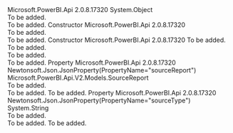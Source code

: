 <Type Name="UpdateReportContentRequest" FullName="Microsoft.PowerBI.Api.V2.Models.UpdateReportContentRequest">
  <TypeSignature Language="C#" Value="public class UpdateReportContentRequest" />
  <TypeSignature Language="ILAsm" Value=".class public auto ansi beforefieldinit UpdateReportContentRequest extends System.Object" />
  <TypeSignature Language="DocId" Value="T:Microsoft.PowerBI.Api.V2.Models.UpdateReportContentRequest" />
  <TypeSignature Language="VB.NET" Value="Public Class UpdateReportContentRequest" />
  <TypeSignature Language="F#" Value="type UpdateReportContentRequest = class" />
  <AssemblyInfo>
    <AssemblyName>Microsoft.PowerBI.Api</AssemblyName>
    <AssemblyVersion>2.0.8.17320</AssemblyVersion>
  </AssemblyInfo>
  <Base>
    <BaseTypeName>System.Object</BaseTypeName>
  </Base>
  <Interfaces />
  <Docs>
    <summary>To be added.</summary>
    <remarks>To be added.</remarks>
  </Docs>
  <Members>
    <Member MemberName=".ctor">
      <MemberSignature Language="C#" Value="public UpdateReportContentRequest ();" />
      <MemberSignature Language="ILAsm" Value=".method public hidebysig specialname rtspecialname instance void .ctor() cil managed" />
      <MemberSignature Language="DocId" Value="M:Microsoft.PowerBI.Api.V2.Models.UpdateReportContentRequest.#ctor" />
      <MemberSignature Language="VB.NET" Value="Public Sub New ()" />
      <MemberType>Constructor</MemberType>
      <AssemblyInfo>
        <AssemblyName>Microsoft.PowerBI.Api</AssemblyName>
        <AssemblyVersion>2.0.8.17320</AssemblyVersion>
      </AssemblyInfo>
      <Parameters />
      <Docs>
        <summary>To be added.</summary>
        <remarks>To be added.</remarks>
      </Docs>
    </Member>
    <Member MemberName=".ctor">
      <MemberSignature Language="C#" Value="public UpdateReportContentRequest (string sourceType = null, Microsoft.PowerBI.Api.V2.Models.SourceReport sourceReport = null);" />
      <MemberSignature Language="ILAsm" Value=".method public hidebysig specialname rtspecialname instance void .ctor(string sourceType, class Microsoft.PowerBI.Api.V2.Models.SourceReport sourceReport) cil managed" />
      <MemberSignature Language="DocId" Value="M:Microsoft.PowerBI.Api.V2.Models.UpdateReportContentRequest.#ctor(System.String,Microsoft.PowerBI.Api.V2.Models.SourceReport)" />
      <MemberSignature Language="F#" Value="new Microsoft.PowerBI.Api.V2.Models.UpdateReportContentRequest : string * Microsoft.PowerBI.Api.V2.Models.SourceReport -&gt; Microsoft.PowerBI.Api.V2.Models.UpdateReportContentRequest" Usage="new Microsoft.PowerBI.Api.V2.Models.UpdateReportContentRequest (sourceType, sourceReport)" />
      <MemberType>Constructor</MemberType>
      <AssemblyInfo>
        <AssemblyName>Microsoft.PowerBI.Api</AssemblyName>
        <AssemblyVersion>2.0.8.17320</AssemblyVersion>
      </AssemblyInfo>
      <Parameters>
        <Parameter Name="sourceType" Type="System.String" />
        <Parameter Name="sourceReport" Type="Microsoft.PowerBI.Api.V2.Models.SourceReport" />
      </Parameters>
      <Docs>
        <param name="sourceType">To be added.</param>
        <param name="sourceReport">To be added.</param>
        <summary>To be added.</summary>
        <remarks>To be added.</remarks>
      </Docs>
    </Member>
    <Member MemberName="SourceReport">
      <MemberSignature Language="C#" Value="public Microsoft.PowerBI.Api.V2.Models.SourceReport SourceReport { get; set; }" />
      <MemberSignature Language="ILAsm" Value=".property instance class Microsoft.PowerBI.Api.V2.Models.SourceReport SourceReport" />
      <MemberSignature Language="DocId" Value="P:Microsoft.PowerBI.Api.V2.Models.UpdateReportContentRequest.SourceReport" />
      <MemberSignature Language="VB.NET" Value="Public Property SourceReport As SourceReport" />
      <MemberSignature Language="F#" Value="member this.SourceReport : Microsoft.PowerBI.Api.V2.Models.SourceReport with get, set" Usage="Microsoft.PowerBI.Api.V2.Models.UpdateReportContentRequest.SourceReport" />
      <MemberType>Property</MemberType>
      <AssemblyInfo>
        <AssemblyName>Microsoft.PowerBI.Api</AssemblyName>
        <AssemblyVersion>2.0.8.17320</AssemblyVersion>
      </AssemblyInfo>
      <Attributes>
        <Attribute>
          <AttributeName>Newtonsoft.Json.JsonProperty(PropertyName="sourceReport")</AttributeName>
        </Attribute>
      </Attributes>
      <ReturnValue>
        <ReturnType>Microsoft.PowerBI.Api.V2.Models.SourceReport</ReturnType>
      </ReturnValue>
      <Docs>
        <summary>To be added.</summary>
        <value>To be added.</value>
        <remarks>To be added.</remarks>
      </Docs>
    </Member>
    <Member MemberName="SourceType">
      <MemberSignature Language="C#" Value="public string SourceType { get; set; }" />
      <MemberSignature Language="ILAsm" Value=".property instance string SourceType" />
      <MemberSignature Language="DocId" Value="P:Microsoft.PowerBI.Api.V2.Models.UpdateReportContentRequest.SourceType" />
      <MemberSignature Language="VB.NET" Value="Public Property SourceType As String" />
      <MemberSignature Language="F#" Value="member this.SourceType : string with get, set" Usage="Microsoft.PowerBI.Api.V2.Models.UpdateReportContentRequest.SourceType" />
      <MemberType>Property</MemberType>
      <AssemblyInfo>
        <AssemblyName>Microsoft.PowerBI.Api</AssemblyName>
        <AssemblyVersion>2.0.8.17320</AssemblyVersion>
      </AssemblyInfo>
      <Attributes>
        <Attribute>
          <AttributeName>Newtonsoft.Json.JsonProperty(PropertyName="sourceType")</AttributeName>
        </Attribute>
      </Attributes>
      <ReturnValue>
        <ReturnType>System.String</ReturnType>
      </ReturnValue>
      <Docs>
        <summary>To be added.</summary>
        <value>To be added.</value>
        <remarks>To be added.</remarks>
      </Docs>
    </Member>
  </Members>
</Type>
